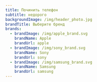 ```yaml
---
title: Починить телефон
subtitle: недорого
backgroundImage: /img/header_photo.jpg
brandTitle: Выберите бренд
brands:
  - brandImage: /img/apple_brand.svg
    brandName: Apple
    brandUrl: apple
  - brandImage: /img/sony_brand.svg
    brandName: Sony
    brandUrl: sony
  - brandImage: /img/samsung_brand.svg
    brandName: Samsung
    brandUrl: samsung
---
```


